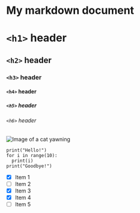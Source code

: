 # My markdown document
# `<h1>` header
## `<h2>` header
### `<h3>` header
#### `<h4>` header
##### `<h5>` header
###### `<h6>` header

![Image of a cat yawning](https://cdn.britannica.com/70/234870-050-D4D024BB/Orange-colored-cat-yawns-displaying-teeth.jpg)

```
print("Hello!")
for i in range(10):
  print(i)
print("Goodbye!")
```

- [x] Item 1
- [ ] Item 2
- [x] Item 3
- [x] Item 4
- [ ] Item 5
